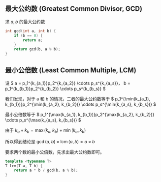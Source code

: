 ## 最大公约数 (Greatest Common Divisor, GCD)

求 $a,b$ 的最大公约数
```cpp
int gcd(int a, int b) {
	if (b == 0) {
		return a;
	} 
	return gcd(b, a % b);
}

```

## 最小公倍数 (Least Common Multiple, LCM)

设 $
a = p_1^{k_{a_1}}p_2^{k_{a_2}} \cdots p_s^{k_{a_s}}，
b = p_1^{k_{b_1}}p_2^{k_{b_2}} \cdots p_s^{k_{b_s}}
$

我们发现，对于 a 和 b 的情况，二者的最大公约数等于
$
p_1^{\min(k_{a_1}, k_{b_1})}p_2^{\min(k_{a_2}, k_{b_2})} \cdots p_s^{\min(k_{a_s}, k_{b_s})}
$

最小公倍数等于
$
p_1^{\max(k_{a_1}, k_{b_1})}p_2^{\max(k_{a_2}, k_{b_2})} \cdots p_s^{\max(k_{a_s}, k_{b_s})}
$

由于 $k_a + k_b = \max(k_a, k_b) + \min(k_a, k_b)$

所以得到结论是 $\gcd(a, b) \times \operatorname{lcm}(a, b) = a \times b$

要求两个数的最小公倍数，先求出最大公约数即可。

```cpp
template <typename T>
T lcm(T a, T b) {
	return a * b / gcd(b, a % b);
}
```

